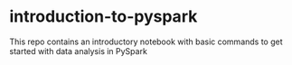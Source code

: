 # introduction-to-pyspark

This repo contains an introductory notebook with basic commands to get started with data analysis in PySpark 
